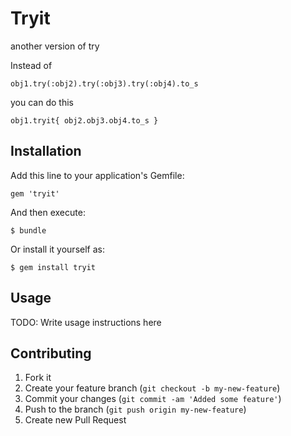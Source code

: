 # Tryit

another version of try

Instead of 

    obj1.try(:obj2).try(:obj3).try(:obj4).to_s

you can do this 

    obj1.tryit{ obj2.obj3.obj4.to_s }

## Installation

Add this line to your application's Gemfile:

    gem 'tryit'

And then execute:

    $ bundle

Or install it yourself as:

    $ gem install tryit

## Usage

TODO: Write usage instructions here

## Contributing

1. Fork it
2. Create your feature branch (`git checkout -b my-new-feature`)
3. Commit your changes (`git commit -am 'Added some feature'`)
4. Push to the branch (`git push origin my-new-feature`)
5. Create new Pull Request
